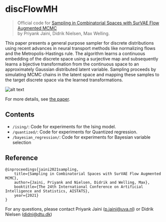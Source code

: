 # discFlowMH

> Official code for [Sampling in Combinatorial Spaces with SurVAE Flow Augmented MCMC](https://arxiv.org/abs/2102.02374)  
by Priyank Jaini, Didrik Nielsen, Max Welling.

This paper presents a general purpose sampler for discrete distributions using recent advances in neural transport methods like normalizing flows and the Metropolis-Hastings rule. The algorithm learns a continuous embedding of the discrete space using a surjective map and subsequently learns a bijective transformation from the continuous space to an approximately Gaussian distributed latent variable. Sampling proceeds by simulating MCMC chains in the latent space and mapping these samples to the target discrete space via the learned transformations.

![alt text](https://pbs.twimg.com/media/EtfbV80XIAEXmXU?format=jpg&name=medium)

For more details, see [the paper](https://arxiv.org/abs/2102.02374).

## Contents

* `/ising/`: Code for experiments for the Ising model.
* `/quantized/`: Code for experiments for Quantized regression.
* `/bayesian_regression/`: Code for experiments for Bayesian variable selection

## Reference

    @inproceedings{jaini2021sampling,
        title={Sampling in Combinatorial Spaces with SurVAE Flow Augmented MCMC},
        author={Jaini, Priyank and Nielsen, Didrik and Welling, Max},
        booktitle={The 24th International Conference on Artificial Intelligence and Statistics, AISTATS},
        year={2021}
    }
    
For any questions, please contact Priyank Jaini (p.jaini@uva.nl) or Didrik Nielsen (didni@dtu.dk) 

